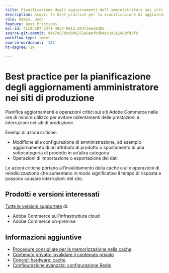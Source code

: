 ```yaml
---
title: Pianificazione degli aggiornamenti dell’amministratore nei siti di produzione
description: Scopri le best practice per la pianificazione di aggiornamenti critici per Adobe Commerce al fine di evitare rallentamenti delle prestazioni e interruzioni.
role: Admin, User
feature: Best Practices
exl-id: 41c0cb87-3371-48a7-9913-264f3eea8d8d
source-git-commit: 94d7a57dcd006251e8eefbdb4ec3a5e140bf43f9
workflow-type: tm+mt
source-wordcount: '135'
ht-degree: 1%

---
```


# Best practice per la pianificazione degli aggiornamenti amministratore nei siti di produzione

Pianifica aggiornamenti e operazioni critici sui siti Adobe Commerce nelle ore di minore utilizzo per evitare rallentamenti delle prestazioni e interruzioni nei siti di produzione.

Esempi di azioni critiche:

- Modifiche alla configurazione di amministrazione, ad esempio aggiornamento di un attributo di prodotto o spostamento di una sottocategoria di prodotto in un’altra categoria
- Operazioni di importazione o esportazione dei dati

Le azioni critiche portano all’invalidamento della cache e alle operazioni di reindicizzazione che aumentano in modo significativo il tempo di risposta e possono causare interruzioni del sito.

## Prodotti e versioni interessati

[Tutte le versioni supportate](../../../release/versions.md) di:

- Adobe Commerce sull’infrastruttura cloud
- Adobe Commerce on-premise

## Informazioni aggiuntive

- [Procedure consigliate per la memorizzazione nella cache](https://docs.magento.com/user-guide/system/cache-management.html#best-practices-for-caching)
- [Contenuto privato: invalidare il contenuto privato](https://developer.adobe.com/commerce/php/development/cache/page/private-content/#invalidate-private-content)
- [Consigli hardware: cache](../../../performance/hardware.md#caches)
- [Configurazione avanzata: configurazione Redis](../../../performance/advanced-setup.md#set-up-redis)
